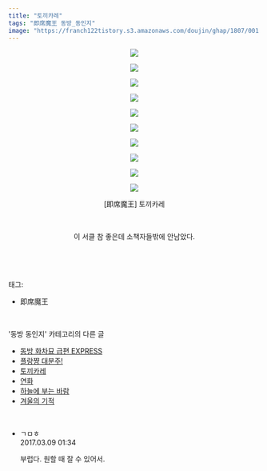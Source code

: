 ```yaml
---
title: "토끼카레"
tags: "即席魔王 동방_동인지"
image: "https://franch122tistory.s3.amazonaws.com/doujin/ghap/1807/001.jpg"
---
```

<div class="article">
<p style="text-align: center; clear: none; float: none;"><img src="{{ site.imgserver8 }}/ghap/1807/001.jpg"/></p>
<p style="text-align: center; clear: none; float: none;"><img src="{{ site.imgserver8 }}/ghap/1807/002.jpg"/></p>
<p style="text-align: center; clear: none; float: none;"><img src="{{ site.imgserver8 }}/ghap/1807/003.jpg"/></p>
<p style="text-align: center; clear: none; float: none;"><img src="{{ site.imgserver8 }}/ghap/1807/004.jpg"/></p>
<p style="text-align: center; clear: none; float: none;"><img src="{{ site.imgserver8 }}/ghap/1807/005.jpg"/></p>
<p style="text-align: center; clear: none; float: none;"><img src="{{ site.imgserver8 }}/ghap/1807/006.jpg"/></p>
<p style="text-align: center; clear: none; float: none;"><img src="{{ site.imgserver8 }}/ghap/1807/007.jpg"/></p>
<p style="text-align: center; clear: none; float: none;"><img src="{{ site.imgserver8 }}/ghap/1807/008.jpg"/></p>
<p style="text-align: center; clear: none; float: none;"><img src="{{ site.imgserver8 }}/ghap/1807/009.jpg"/></p>
<p style="text-align: center; clear: none; float: none;"><img src="{{ site.imgserver8 }}/ghap/1807/010.jpg"/></p>
<p style="text-align: center; clear: none; float: none;">[即席魔王] 토끼카레</p>
<p style="text-align: center; clear: none; float: none;"><br/></p>
<p style="text-align: center; clear: none; float: none;">이 서클 참 좋은데 소책자들밖에 안남았다.</p>
<p><br/></p>
</div><br/>
<div class="tagTrail">
<p>태그: </p>
<ul>
<li>即席魔王</li>
</ul>
</div><br/>
<div class="another">
<p>'동방 동인지' 카테고리의 다른 글</p>
<ul>
<li><a href="/ghap_1809">동방 화차묘 급편 EXPRESS</a></li>
<li><a href="/ghap_1808">플랑쨩 대분주!</a></li>
<li><a href="/ghap_1807">토끼카레</a></li>
<li><a href="/ghap_1806">연화</a></li>
<li><a href="/ghap_1805">하늘에 부는 바람</a></li>
<li><a href="/ghap_1804">겨울의 기적</a></li>
</ul>
</div><br/>
<div class="cb_module cb_fluid">
<div class="cb_wrt cb_profile">
<div class="comment">
<ul>
<li class="cb_thumb_off" id="comment14934624">
<div class="cb_comment_area">
<div class="cb_info_area">
<div class="cb_section">
<span class="cb_nick_name">ㄱㅁㅎ</span>
</div>
<div class="cb_section">
<span class="cb_date">2017.03.09 01:34 </span>
</div>
</div>
<div class="cb_dsc_comment">
<p class="cb_dsc">
											부럽다. 원할 때 잘 수 있어서.
										</p>
</div>
</div></li>
</ul>
</div>
</div><!-- commentList close -->
</div><br/>
